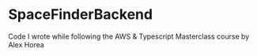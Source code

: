 # SpaceFinderBackend
Code I wrote while following the AWS &amp; Typescript Masterclass course by Alex Horea

